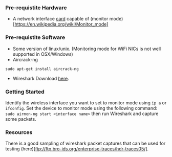 ### Pre-requistite Hardware ###
- A network interface [card](https://www.acrylicwifi.com/en/support-webinars-wifi-wireless-network-software-tools/compatible-hardware/) capable of (monitor mode)[https://en.wikipedia.org/wiki/Monitor_mode]

### Pre-requistite Software ###
- Some version of linux/unix. (Monitoring mode for WiFi NICs is not well supported in OSX/Windows)
- Aircrack-ng
 ```
 sudo apt-get install aircrack-ng
 ```
 - Wireshark
 Download [here](https://www.wireshark.org/download.html).

### Getting Started ###
Identify the wireless interface you want to set to monitor mode using `ip a` or `ifconfig`. 
Set the device to monitor mode using the following command: `sudo airmon-ng start <interface name>` then run Wireshark and capture some packets.

### Resources ###
There is a good sampling of wireshark packet captures that can be used for testing (here)[ftp://ftp.bro-ids.org/enterprise-traces/hdr-traces05/].
